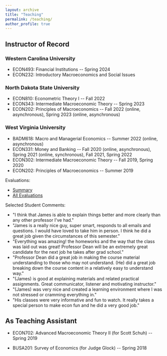 ```yaml
---
layout: archive
title: "Teaching"
permalink: /teaching/
author_profile: true
---
```


## Instructor of Record

### Western Carolina University 
- ECON493: Financial Institutions -- Spring 2024
- ECON232: Introductory Macroeconomics and Social Issues

### North Dakota State University
- ECON810: Econometric Theory I -- Fall 2022
- ECON343: Intermediate Macroeconomic Theory  -- Spring 2023
- ECON202: Principles of Macroeconomics -- Fall 2022 (online, asynchronous), Spring 2023 (online, asynchronous)

### West Virginia University
- BADM618: Macro and Managerial Economics -- Summer 2022 (online, asynchronous)
- ECON331: Money and Banking -- Fall 2020 (online, asynchronous), Spring 2021 (online, synchronous), Fall 2021, Spring 2022
- ECON302: Intermediate Macroeconomic Theory -- Fall 2019, Spring 2020
- ECON202: Principles of Macroeconomics -- Summer 2019

Evaluations:
- [Summary](/files/Teaching_Effectiveness.pdf)
- [All Evaluations](/files/Effectiveness_AllEvals.pdf)
             
Selected Student Comments:
- "I think that James is able to explain things better and more clearly than any other professor I've had."
- "James is a really nice guy, super smart, responds to all emails and questions. I would have loved to take him in person. I think he did a great job given the circumstances of this semester."
- "Everything was amazing! the homeworks and the way that the class was laid out was great! Professor Dean will be an extremely great candidate for the next job he takes after grad school."
- "Professor Dean did a great job in making the course material understanding to those who may not understand. (He) did a great job breaking down the course content in a relatively easy to understand way."
- "(James) is good at explaining materials and related practical assignments. Great communicator, listener and motivating instructor."
- "(James) was very nice and created a learning environment where I was not stressed or cramming everything in."
- "His classes were very informative and fun to watch. It really takes a special person to make econ fun and he did a very good job."


## As Teaching Assistant

- ECON702: Advanced Macroeconomic Theory II (for Scott Schuh) -- Spring 2019

- BUSA201: Survey of Economics (for Judge Glock) -- Spring 2018


